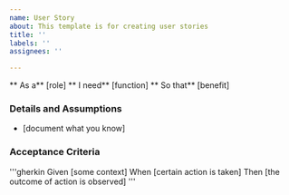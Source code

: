 ```yaml
---
name: User Story
about: This template is for creating user stories
title: ''
labels: ''
assignees: ''

---
```


** As a** [role]
** I need** [function]
** So that** [benefit]

### Details and Assumptions
* [document what you know]

### Acceptance Criteria
'''gherkin
Given [some context]
When [certain action is taken]
Then [the outcome of action is observed]
'''
